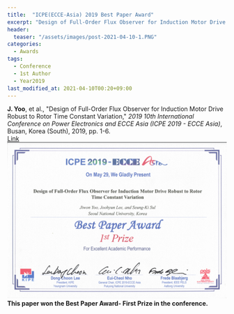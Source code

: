```yaml
---
title:  "ICPE(ECCE-Asia) 2019 Best Paper Award"
excerpt: "Design of Full-Order Flux Observer for Induction Motor Drive Robust to Rotor Time Constant Variation."
header:
  teaser: "/assets/images/post-2021-04-10-1.PNG"
categories:
  - Awards
tags:
  - Conference
  - 1st Author
  - Year2019
last_modified_at: 2021-04-10T00:20+09:00
---
```


**J. Yoo**, et al., "Design of Full-Order Flux Observer for Induction Motor Drive Robust to Rotor Time Constant Variation," *2019 10th International Conference on Power Electronics and ECCE Asia (ICPE 2019 - ECCE Asia)*, Busan, Korea (South), 2019, pp. 1-6.  
[Link](https://ieeexplore.ieee.org/document/8797313)  
<img width="800" src="/assets/images/post-2021-04-10-1.PNG" alt="Best Paper Award" title="ICPE-Best Paper Award 1st Prize">  
**This paper won the Best Paper Award- First Prize in the conference.**


